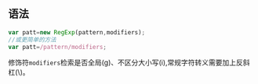 ## 语法

```js
var patt=new RegExp(pattern,modifiers);
//或更简单的方法
var patt=/pattern/modifiers;
```

修饰符`modifiers`检索是否全局(g)、不区分大小写(i),常规字符转义需要加上反斜杠(\\)。